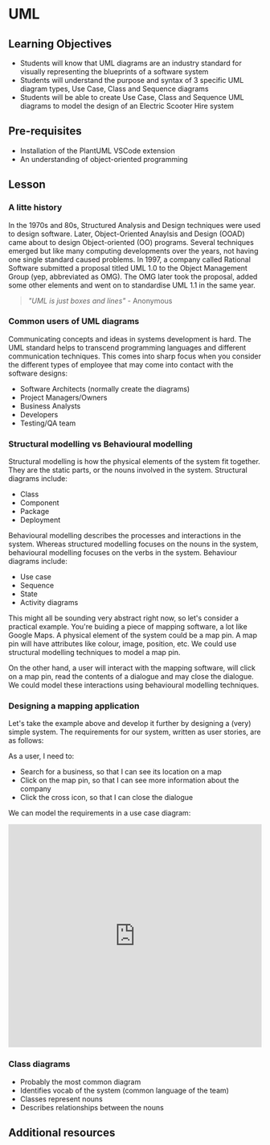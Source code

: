 # UML

## Learning Objectives

- Students will know that UML diagrams are an industry standard for visually representing the blueprints of a software system
- Students will understand the purpose and syntax of 3 specific UML diagram types, Use Case, Class and Sequence diagrams
- Students will be able to create Use Case, Class and Sequence UML diagrams to model the design of an Electric Scooter Hire system

## Pre-requisites

- Installation of the PlantUML VSCode extension
- An understanding of object-oriented programming

## Lesson

### A litte history

In the 1970s and 80s, Structured Analysis and Design techniques were used to design software. Later, Object-Oriented Anaylsis and Design (OOAD) came about to design Object-oriented (OO) programs. Several techniques emerged but like many computing developments over the years, not having one single standard caused problems. In 1997, a company called Rational Software submitted a proposal titled UML 1.0 to the Object Management Group (yep, abbreviated as OMG). The OMG later took the proposal, added some other elements and went on to standardise UML 1.1 in the same year.

> _"UML is just boxes and lines"_ - Anonymous

### Common users of UML diagrams

Communicating concepts and ideas in systems development is hard. The UML standard helps to transcend programming languages and different communication techniques. This comes into sharp focus when you consider the different types of employee that may come into contact with the software designs:

- Software Architects (normally create the diagrams)
- Project Managers/Owners
- Business Analysts
- Developers
- Testing/QA team

### Structural modelling vs Behavioural modelling

Structural modelling is how the physical elements of the system fit together. They are the static parts, or the nouns involved in the system. Structural diagrams include:

- Class
- Component
- Package
- Deployment

Behavioural modelling describes the processes and interactions in the system. Whereas structured modelling focuses on the nouns in the system, behavioural modelling focuses on the verbs in the system. Behaviour diagrams include:

- Use case
- Sequence
- State
- Activity diagrams

This might all be sounding very abstract right now, so let's consider a practical example. You're buiding a piece of mapping software, a lot like Google Maps. A physical element of the system could be a map pin. A map pin will have attributes like colour, image, position, etc. We could use structural modelling techniques to model a map pin.

On the other hand, a user will interact with the mapping software, will click on a map pin, read the contents of a dialogue and may close the dialogue. We could model these interactions using behavioural modelling techniques.

### Designing a mapping application

Let's take the example above and develop it further by designing a (very) simple system. The requirements for our system, written as user stories, are as follows:

As a user, I need to:

- Search for a business, so that I can see its location on a map
- Click on the map pin, so that I can see more information about the company
- Click the cross icon, so that I can close the dialogue

We can model the requirements in a use case diagram:

<iframe frameborder="0" style="width:100%;height:443px;" src="https://viewer.diagrams.net/?highlight=0000ff&edit=_blank&layers=1&nav=1&title=usecase_map.drawio#R1Vldc5s4FP01fnTGgD%2FwY%2BI0bWfaaWa9s9v2TQEZNBaIChHb%2B%2Bv3AhIGJDvg2rH7FHSQL%2BLco3N1ycBZRNuPHCXhV%2BZjOrBH%2FnbgPA5s23KmM%2FiTI7sSmc4kEHDiy0l7YEn%2BwxIcSTQjPk4bEwVjVJCkCXosjrEnGhjinG2a01aMNp%2BaoABrwNJDVEf%2FJb4IS9SdjPb4J0yCUD3ZGsk7EVKTJZCGyGebGuR8GDgLzpgor6LtAtOcPMVL%2BbunA3erhXEciy4%2FeBzu1k%2F4SzybPP49%2FZmEr%2BGaDWWUV0Qz%2BcKLLBUswlwuWuwUE7D%2BJL%2FMInrvCcYHzsMr5oIAV1%2FQC6bPLCWCsBimvDABMWoT7ikJ8huCJYCGIqIwsOCSZYKSGC%2Bq7I0A1N9MLRPC4W0Nkm%2F6EcOKBd%2FBFHVXJUjKznbleLNPoiOhsJa%2FqcSQlE1QRd4zCxeS3B5ETzSilxhxLwTsJV93jCKsUQ5xQecweNiEROBlgrz8zga2WpPGMzDmtBizHJ0xyzZQ5l6KsqlGmU5Q7N%2FnmxxGMYtxkxTggu%2B%2B55q6G81dBfwoANcZK%2BBxK2VXjnb10TPmBF4GdsMbyhSIB1i8nX%2FsN%2BxGz0aN7YmBbIVxTJEgr02TMmVAPuGZEVhxlezKXtvbQ4VIWcY9LH9VN5VWoLZqqsAqUEmMFqgQRPXap2tkpvsXJd668N8kTxWJb2pXmXzofXeVa2CMARuKMZ8gyoLstsxofHUzsvRK2c%2BNTrcO96ato0pVb%2BuYHsjxO1mHZV8to7Pbzqg1PTGj43ag982o3SGj6YZEFBWpTGE5QnYcZzp22u1DlKX71tg1pHJsHzEu%2Bbi%2F4ISM4oDifs8zKWfcehqicMaJkcBwII%2F99CLJ0QvPfSZC4BoaBJG%2FU5Yauo7OVQfJFsODiPl5zZDO46LpXpycVk2%2Fdm2y5wbdT1GUM0RFQUV9RGKPZj6uwKAxRY5aaagR3e7pqmaP5l3gA%2FLWAc9VtGA0bxKVcdaslCU4LpEnkr9psft8lIbYP2itR3PXx0it6Zlc026qYDK%2Fm5xomy09tXvQC7umo59slsyDUyBgcBL8nQP09fakdfVztmMqRoc3Jd4K2A%2B3vCfxloiym57I0Y%2FanX0XnQ9UE90z3%2BWO6VBE3tzwUhajO2us3FEdMw3COJMlOG7lAe163NsT9FBtpR6whX0oNZGtVin%2BXetA30g4n72s6YpsV58n%2FziZlw77SZzjXxnhOL1lkRvl1UPB3b4DHdTr0CDY4QUVa7V6MGt2ql7tNwK9r1rNOdI%2FKH4tPnmkxZdYEgea%2BqD6iGZJSwVna9yS2ArU1IJU6aN4JQzajYjv00MVtFBxIckLtSVzg6IsQ3E81pR0LY5G4zB9TPmzjcNcHauCeKQ6HjUbq2NhdDvaz%2Bym7Gc8aupS%2BwTU1X4mJ35LOo%2F9wHD%2Fb7xy%2Bv6foc6H%2FwE%3D"></iframe>

### Class diagrams

- Probably the most common diagram
- Identifies vocab of the system (common language of the team)
- Classes represent nouns
- Describes relationships between the nouns

## Additional resources

